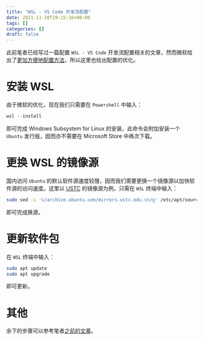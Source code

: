 ```yaml
---
title: "WSL - VS Code 开发流配置"
date: 2021-11-28T19:15:16+08:00
tags: []
categories: []
draft: false
---
```


此前笔者已经写过一篇配置 `WSL - VS Code` 开发流配置相关的文章，然而微软给出了[更加方便地配置方法](https://docs.microsoft.com/zh-cn/windows/wsl/install)，所以这里也给出配置的优化。

# 安装 WSL

由于微软的优化，现在我们只需要在 `Powershell` 中输入：

```powershell
wsl --install
```

即可完成 Windows Subsystem for Linux 的安装，此命令会附加安装一个 `Ubuntu` 发行版，因而亦不需要在 Microsoft Store 中再次下载。

# 更换 WSL 的镜像源

国内访问 `Ubuntu` 的默认软件源速度较慢，因而我们需要更换一个镜像源以加快软件源的访问速度。这里以 [USTC](https://mirrors.ustc.edu.cn/help/ubuntu.html) 的镜像源为例，只需在 `WSL` 终端中输入：

```bash
sudo sed -i 's/archive.ubuntu.com/mirrors.ustc.edu.cn/g' /etc/apt/sources.list
```

即可完成换源。

# 更新软件包

在 `WSL` 终端中输入：

```bash
sudo apt update
sudo apt upgrade
```

即可更新。

# 其他

余下的步骤可以参考笔者[之前的文章](/posts/wsl-vscode-for-c-cpp/#在-wsl-上安装-cc-的编译器)。